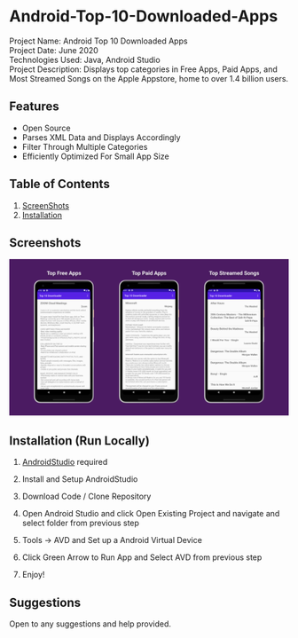# Android-Top-10-Downloaded-Apps
Project Name: Android Top 10 Downloaded Apps <br />
Project Date: June 2020 <br />
Technologies Used: Java, Android Studio <br />
Project Description:
Displays top categories in Free Apps, Paid Apps, and Most Streamed Songs on the
Apple Appstore, home to over 1.4 billion users.

## Features

* Open Source
* Parses XML Data and Displays Accordingly
* Filter Through Multiple Categories
* Efficiently Optimized For Small App Size


## Table of Contents
1. [ScreenShots](#screenshots)
2. [Installation](#installation)

## Screenshots

![AppScreenShots Page](images/AppSS.png "Homepage")

## Installation (Run Locally)

1. [AndroidStudio](https://developer.android.com/studio) required

2. Install and Setup AndroidStudio

3. Download Code / Clone Repository

4. Open Android Studio and click Open Existing Project and navigate and select folder from previous step

5. Tools -> AVD and Set up a Android Virtual Device

6. Click Green Arrow to Run App and Select AVD from previous step

7. Enjoy!


## Suggestions
Open to any suggestions and help provided.
